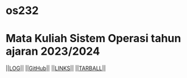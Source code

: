 # os232
# Mata Kuliah Sistem Operasi tahun ajaran 2023/2024

||[LOG](TXT/mylog.txt)|| ||[GitHub](https://github.com/syifakaffa/os231/)|| ||[LINKS](links.md)|| ||[TARBALL](https://os.vlsm.org/Log/syifakaffa.tar.bz2.txt)||
